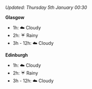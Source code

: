 *Updated: Thursday 5th January 00:30*

**Glasgow**

* 1h: :cloud: Cloudy
* 2h: :umbrella: Rainy
* 3h - 12h: :cloud: Cloudy

**Edinburgh**

* 1h: :cloud: Cloudy
* 2h: :umbrella: Rainy
* 3h - 12h: :cloud: Cloudy

